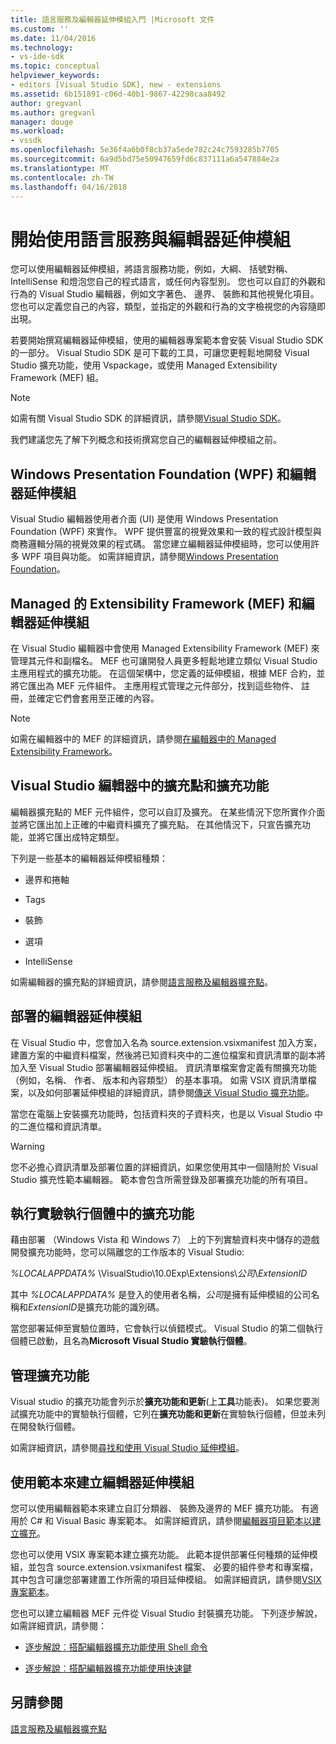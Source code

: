 ```yaml
---
title: 語言服務及編輯器延伸模組入門 |Microsoft 文件
ms.custom: ''
ms.date: 11/04/2016
ms.technology:
- vs-ide-sdk
ms.topic: conceptual
helpviewer_keywords:
- editors [Visual Studio SDK], new - extensions
ms.assetid: 6b151891-c06d-40b1-9867-42298caa8492
author: gregvanl
ms.author: gregvanl
manager: douge
ms.workload:
- vssdk
ms.openlocfilehash: 5e36f4a6b0f8cb37a5ede782c24c7593285b7705
ms.sourcegitcommit: 6a9d5bd75e50947659fd6c837111a6a547884e2a
ms.translationtype: MT
ms.contentlocale: zh-TW
ms.lasthandoff: 04/16/2018
---
```

# <a name="getting-started-with-language-service-and-editor-extensions"></a>開始使用語言服務與編輯器延伸模組
您可以使用編輯器延伸模組，將語言服務功能，例如，大綱、 括號對稱、 IntelliSense 和燈泡您自己的程式語言，或任何內容型別。 您也可以自訂的外觀和行為的 Visual Studio 編輯器，例如文字著色、 邊界、 裝飾和其他視覺化項目。 您也可以定義您自己的內容，類型，並指定的外觀和行為的文字檢視您的內容隨即出現。  
  
 若要開始撰寫編輯器延伸模組，使用的編輯器專案範本會安裝 Visual Studio SDK 的一部分。 Visual Studio SDK 是可下載的工具，可讓您更輕鬆地開發 Visual Studio 擴充功能，使用 Vspackage，或使用 Managed Extensibility Framework (MEF) 組。  
  
> [!NOTE]
>  如需有關 Visual Studio SDK 的詳細資訊，請參閱[Visual Studio SDK](../extensibility/visual-studio-sdk.md)。  
  
 我們建議您先了解下列概念和技術撰寫您自己的編輯器延伸模組之前。  
  
## <a name="the-windows-presentation-foundation-wpf-and-editor-extensions"></a>Windows Presentation Foundation (WPF) 和編輯器延伸模組  
 Visual Studio 編輯器使用者介面 (UI) 是使用 Windows Presentation Foundation (WPF) 來實作。 WPF 提供豐富的視覺效果和一致的程式設計模型與商務邏輯分隔的視覺效果的程式碼。 當您建立編輯器延伸模組時，您可以使用許多 WPF 項目與功能。 如需詳細資訊，請參閱[Windows Presentation Foundation](/dotnet/framework/wpf/index)。  
  
## <a name="the-managed-extensibility-framework-mef-and-editor-extensions"></a>Managed 的 Extensibility Framework (MEF) 和編輯器延伸模組  
 在 Visual Studio 編輯器中會使用 Managed Extensibility Framework (MEF) 來管理其元件和副檔名。 MEF 也可讓開發人員更多輕鬆地建立類似 Visual Studio 主應用程式的擴充功能。 在這個架構中，您定義的延伸模組，根據 MEF 合約，並將它匯出為 MEF 元件組件。 主應用程式管理之元件部分，找到這些物件、 註冊，並確定它們會套用至正確的內容。  
  
> [!NOTE]
>  如需在編輯器中的 MEF 的詳細資訊，請參閱[在編輯器中的 Managed Extensibility Framework](../extensibility/managed-extensibility-framework-in-the-editor.md)。  
  
## <a name="visual-studio-editor-extension-points-and-extensions"></a>Visual Studio 編輯器中的擴充點和擴充功能  
 編輯器擴充點的 MEF 元件組件，您可以自訂及擴充。 在某些情況下您所實作介面並將它匯出加上正確的中繼資料擴充了擴充點。 在其他情況下，只宣告擴充功能，並將它匯出成特定類型。  
  
 下列是一些基本的編輯器延伸模組種類：  
  
-   邊界和捲軸  
  
-   Tags  
  
-   裝飾  
  
-   選項  
  
-   IntelliSense  
  
 如需編輯器的擴充點的詳細資訊，請參閱[語言服務及編輯器擴充點](../extensibility/language-service-and-editor-extension-points.md)。  
  
## <a name="deploying-editor-extensions"></a>部署的編輯器延伸模組  
 在 Visual Studio 中，您會加入名為 source.extension.vsixmanifest 加入方案，建置方案的中繼資料檔案，然後將已知資料夾中的二進位檔案和資訊清單的副本將加入至 Visual Studio 部署編輯器延伸模組。 資訊清單檔案會定義有關擴充功能 （例如，名稱、 作者、 版本和內容類型） 的基本事項。 如需 VSIX 資訊清單檔案，以及如何部署延伸模組的詳細資訊，請參閱[傳送 Visual Studio 擴充功能](../extensibility/shipping-visual-studio-extensions.md)。  
  
 當您在電腦上安裝擴充功能時，包括資料夾的子資料夾，也是以 Visual Studio 中的二進位檔和資訊清單。  
  
> [!WARNING]
>  您不必擔心資訊清單及部署位置的詳細資訊，如果您使用其中一個隨附於 Visual Studio 擴充性範本編輯器。 範本會包含所需登錄及部署擴充功能的所有項目。  
  
## <a name="running-extensions-in-the-experimental-instance"></a>執行實驗執行個體中的擴充功能  
 藉由部署 （Windows Vista 和 Windows 7） 上的下列實驗資料夾中儲存的遊戲開發擴充功能時，您可以隔離您的工作版本的 Visual Studio:  
  
 *%LOCALAPPDATA%* \VisualStudio\10.0Exp\Extensions\\*公司*\\*ExtensionID*  
  
 其中 *%LOCALAPPDATA%* 是登入的使用者名稱，*公司*是擁有延伸模組的公司名稱和*ExtensionID*是擴充功能的識別碼。  
  
 當您部署延伸至實驗位置時，它會執行以偵錯模式。 Visual Studio 的第二個執行個體已啟動，且名為**Microsoft Visual Studio 實驗執行個體**。  
  
## <a name="managing-extensions"></a>管理擴充功能  
 Visual studio 的擴充功能會列示於**擴充功能和更新**(上**工具**功能表)。 如果您要測試擴充功能中的實驗執行個體，它列在**擴充功能和更新**在實驗執行個體，但並未列在開發執行個體。  
  
 如需詳細資訊，請參閱[尋找和使用 Visual Studio 延伸模組](../ide/finding-and-using-visual-studio-extensions.md)。  
  
## <a name="using-templates-to-create-editor-extensions"></a>使用範本來建立編輯器延伸模組  
 您可以使用編輯器範本來建立自訂分類器、 裝飾及邊界的 MEF 擴充功能。 有適用於 C# 和 Visual Basic 專案範本。 如需詳細資訊，請參閱[編輯器項目範本以建立擴充](../extensibility/creating-an-extension-with-an-editor-item-template.md)。  
  
 您也可以使用 VSIX 專案範本建立擴充功能。 此範本提供部署任何種類的延伸模組，並包含 source.extension.vsixmanifest 檔案、 必要的組件參考和專案檔，其中包含可讓您部署建置工作所需的項目延伸模組。 如需詳細資訊，請參閱[VSIX 專案範本](../extensibility/vsix-project-template.md)。  
  
 您也可以建立編輯器 MEF 元件從 Visual Studio 封裝擴充功能。 下列逐步解說，如需詳細資訊，請參閱：  
  
-   [逐步解說︰搭配編輯器擴充功能使用 Shell 命令](../extensibility/walkthrough-using-a-shell-command-with-an-editor-extension.md)  
  
-   [逐步解說︰搭配編輯器擴充功能使用快速鍵](../extensibility/walkthrough-using-a-shortcut-key-with-an-editor-extension.md)  
  
## <a name="see-also"></a>另請參閱  
 [語言服務及編輯器擴充點](../extensibility/language-service-and-editor-extension-points.md)